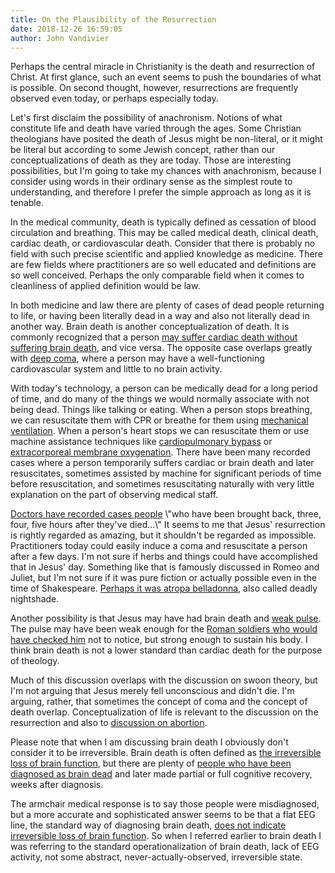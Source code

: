 ```yaml
---
title: On the Plausibility of the Resurrection
date: 2018-12-26 16:59:05
author: John Vandivier
---
```




<!-- wp:paragraph -->
<p>Perhaps the central miracle in Christianity is the death and resurrection of Christ. At first glance, such an event seems to push the boundaries of what is possible. On second thought, however, resurrections are frequently observed even today, or perhaps especially today.</p>
<!-- /wp:paragraph -->

<!-- wp:paragraph -->
<p>Let's first disclaim the possibility of anachronism. Notions of what constitute life and death have varied through the ages. Some Christian theologians have posited the death of Jesus might be non-literal, or it might be literal but according to some Jewish concept, rather than our conceptualizations of death as they are today. Those are interesting possibilities, but I'm going to take my chances with anachronism, because I consider using words in their ordinary sense as the simplest route to understanding, and therefore I prefer the simple approach as long as it is tenable.</p>
<!-- /wp:paragraph -->

<!-- wp:paragraph -->
<p>In the medical community, death is typically defined as cessation of blood circulation and breathing. This may be called medical death, clinical death, cardiac death, or cardiovascular death. Consider that there is probably no field with such precise scientific and applied knowledge as medicine. There are few fields where practitioners are so well educated and definitions are so well conceived. Perhaps the only comparable field when it comes to cleanliness of applied definition would be law.</p>
<!-- /wp:paragraph -->

<!-- wp:paragraph -->
<p>In both medicine and law there are plenty of cases of dead people returning to life, or having been literally dead in a way and also not literally dead in another way. Brain death is another conceptualization of death. It is commonly recognized that a person <a href=\"http://www.ladbible.com/community/interesting-will-you-know-youre-dead-when-you-die-this-study-says-yes-20181124\">may suffer cardiac death without suffering brain death</a>, and vice versa. The opposite case overlaps greatly with <a href=\"https://en.wikipedia.org/w/index.php?title=Glasgow_Coma_Scale&amp;oldid=874942871#Elements_of_the_scale\">deep coma</a>, where a person may have a well-functioning cardiovascular system and little to no brain activity.</p>
<!-- /wp:paragraph -->

<!-- wp:paragraph -->
<p>With today's technology, a person can be medically dead for a long period of time, and do many of the things we would normally associate with not being dead. Things like talking or eating. When a person stops breathing, we can resuscitate them with CPR or breathe for them using <a href=\"https://en.wikipedia.org/w/index.php?title=Mechanical_ventilation&amp;oldid=873295387\">mechanical ventilation</a>. When a person's heart stops we can resuscitate them or use machine assistance techniques like <a href=\"https://en.wikipedia.org/w/index.php?title=Cardiopulmonary_bypass&amp;oldid=869653986\">cardiopulmonary bypass</a> or <a href=\"https://en.wikipedia.org/w/index.php?title=Extracorporeal_membrane_oxygenation&amp;oldid=869743947\">extracorporeal membrane oxygenation</a>. There have been many recorded cases where a person temporarily suffers cardiac or brain death and later resuscitates, sometimes assisted by machine for significant periods of time before resuscitation, and sometimes resuscitating naturally with very little explanation on the part of observing medical staff.</p>
<!-- /wp:paragraph -->

<!-- wp:paragraph -->
<p><a href=\"https://www.bbc.com/news/magazine-22154552\">Doctors have recorded cases people</a> \"who have been brought back, three, four, five hours after they've died...\" It seems to me that Jesus' resurrection is rightly regarded as amazing, but it shouldn't be regarded as impossible. Practitioners today could easily induce a coma and resuscitate a person after a few days. I'm not sure if herbs and things could have accomplished that in Jesus' day. Something like that is famously discussed in Romeo and Juliet, but I'm not sure if it was pure fiction or actually possible even in the time of Shakespeare. <a href=\"https://www.shakespearelives.org/poisons-potions/\">Perhaps it was atropa belladonna</a>, also called deadly nightshade.</p>
<!-- /wp:paragraph -->

<!-- wp:paragraph -->
<p>Another possibility is that Jesus may have had brain death and <a href=\"https://www.healthline.com/symptom/weak-pulse\">weak pulse</a>. The pulse may have been weak enough for the <a href=\"https://en.wikiversity.org/wiki/Defense_of_the_resurrection#Jesus_wasn't_dead_-_just_in_a_coma.\">Roman soldiers who would have checked him</a> not to notice, but strong enough to sustain his body. I think brain death is not a lower standard than cardiac death for the purpose of theology.</p>
<!-- /wp:paragraph -->

<!-- wp:paragraph -->
<p>Much of this discussion overlaps with the discussion on swoon theory, but I'm not arguing that Jesus merely fell unconscious and didn't die. I'm arguing, rather, that sometimes the concept of coma and the concept of death overlap. Conceptualization of life is relevant to the discussion on the resurrection and also to <a href=\"http://www.afterecon.com/philosophy-religion-and-apologetics/abortion-life/\">discussion on abortion</a>.</p>
<!-- /wp:paragraph -->

<!-- wp:paragraph -->
<p>Please note that when I am discussing brain death I obviously don't consider it to be irreversible. Brain death is often defined as <a href=\"https://medium.com/@ejmoore/for-christs-sake-you-can-t-come-back-from-being-brain-dead-68a8e6be8413\">the irreversible loss of brain function</a>, but there are plenty of <a href=\"https://kgov.com/brain-dead-patients-who-have-recovered\">people who have been diagnosed as brain dead</a> and later made partial or full cognitive recovery, weeks after diagnosis.</p>
<!-- /wp:paragraph -->

<!-- wp:paragraph -->
<p>The armchair medical response is to say those people were misdiagnosed, but a more accurate and sophisticated answer seems to be that a flat EEG line, the standard way of diagnosing brain death, <a href=\"https://www.theverge.com/2013/9/19/4748248/new-deepest-state-of-coma-identified-brain-activity-after-brain-dead\">does not indicate irreversible loss of brain function</a>. So when I referred earlier to brain death I was referring to the standard operationalization of brain death, lack of EEG activity, not some abstract, never-actually-observed, irreversible state.</p>
<!-- /wp:paragraph -->